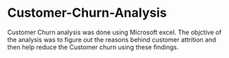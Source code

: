 # Customer-Churn-Analysis
Customer Churn analysis was done using Microsoft excel. The objctive of the analysis was to figure out the reasons behind customer attrition and then help reduce the Customer churn using these findings.
